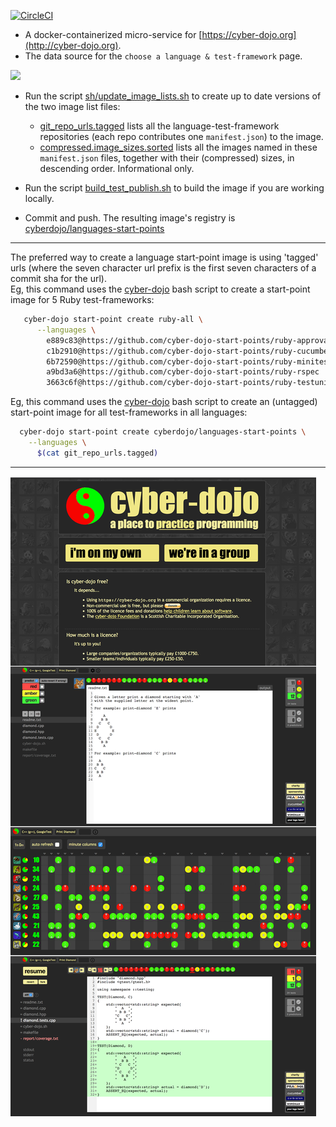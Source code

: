 
[![CircleCI](https://circleci.com/gh/cyber-dojo/languages-start-points.svg?style=svg)](https://circleci.com/gh/cyber-dojo/languages-start-points)

- A docker-containerized micro-service for [https://cyber-dojo.org](http://cyber-dojo.org).
- The data source for the `choose a language & test-framework` page.

<img width="75%" src="https://user-images.githubusercontent.com/252118/97070783-fa349e80-15d2-11eb-85e3-e0a1201be060.png">

- Run the script [sh/update_image_lists.sh](https://github.com/cyber-dojo/languages-start-points/blob/master/sh/update_image_lists.sh) to create up to date versions of the two image list files:
  - [git_repo_urls.tagged](https://github.com/cyber-dojo/languages-start-points/blob/master/git_repo_urls.tagged) lists all the language-test-framework repositories (each repo contributes one `manifest.json`) to the image.
  - [compressed.image_sizes.sorted](https://github.com/cyber-dojo/languages-start-points/blob/master/compressed.image_sizes.sorted) lists all the images named in these `manifest.json` files, together with their (compressed) sizes, in descending order. Informational only.

- Run the script [build_test_publish.sh](https://github.com/cyber-dojo/languages-start-points/blob/master/build_test_publish.sh) to build the image if you are working locally.
- Commit and push. The resulting image's registry is  [cyberdojo/languages-start-points](https://hub.docker.com/r/cyberdojo/languages-start-points/tags)


***

The preferred way to create a language start-point image is using 'tagged' urls (where the seven
character url prefix is the first seven characters of a commit sha for the url).  
Eg, this command uses the [cyber-dojo](https://github.com/cyber-dojo/commander/blob/master/cyber-dojo) bash script to create a start-point image for 5 Ruby test-frameworks:
```bash
   cyber-dojo start-point create ruby-all \
      --languages \
        e889c83@https://github.com/cyber-dojo-start-points/ruby-approval \
        c1b2910@https://github.com/cyber-dojo-start-points/ruby-cucumber \
        6b72590@https://github.com/cyber-dojo-start-points/ruby-minitest \
        a9bd3a6@https://github.com/cyber-dojo-start-points/ruby-rspec    \
        3663c6f@https://github.com/cyber-dojo-start-points/ruby-testunit
```

Eg, this command uses the [cyber-dojo](https://github.com/cyber-dojo/commander/blob/master/cyber-dojo) bash script to create an (untagged) start-point image for all test-frameworks in all languages:
```bash
  cyber-dojo start-point create cyberdojo/languages-start-points \
    --languages \
      $(cat git_repo_urls.tagged)
```

***

![cyber-dojo.org home page](https://github.com/cyber-dojo/cyber-dojo/blob/master/shared/home_page_snapshot.png)
